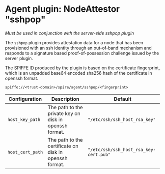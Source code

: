 # Agent plugin: NodeAttestor "sshpop"

*Must be used in conjunction with the server-side sshpop plugin*

The `sshpop` plugin provides attestation data for a node that has been
provisioned with an ssh identity through an out-of-band mechanism and responds
to a signature based proof-of-possession challenge issued by the server
plugin.

The SPIFFE ID produced by the plugin is based on the certificate fingerprint,
which is an unpadded base64 encoded sha256 hash of the certificate in openssh format.

```
spiffe://<trust-domain>/spire/agent/sshpop/<fingerprint>
```

| Configuration | Description | Default                 |
| ------------- | ----------- | ----------------------- |
| `host_key_path` | The path to the private key on disk in openssh format. | `"/etc/ssh/ssh_host_rsa_key"` |
| `host_cert_path` | The path to the certificate on disk in openssh format. | `"/etc/ssh/ssh_host_rsa_key-cert.pub"` |
